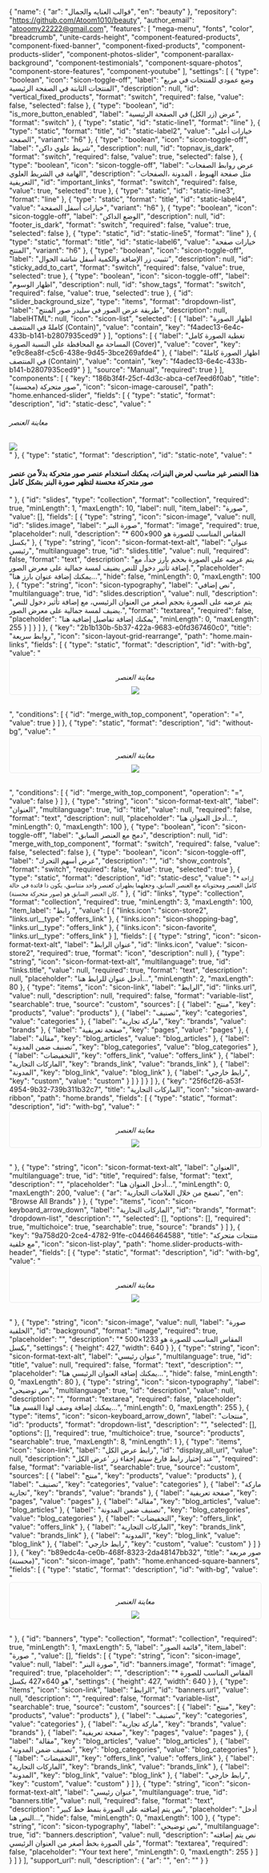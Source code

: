 {
    "name": {
        "ar": "قوالب العنايه والجمال",
        "en": "beauty"
    },
    "repository": "https://github.com/Atoom1010/beauty",
    "author_email": "atooomy22222@gmail.com",
    "features": [
        "mega-menu",
        "fonts",
        "color",
        "breadcrumb",
        "unite-cards-height",
        "component-featured-products",
        "component-fixed-banner",
        "component-fixed-products",
        "component-products-slider",
        "component-photos-slider",
        "component-parallax-background",
        "component-testimonials",
        "component-square-photos",
        "component-store-features",
        "component-youtube"
    ],
    "settings": [
        {
            "type": "boolean",
            "icon": "sicon-toggle-off",
            "label": "وضع عمودي للمنتجات في مربع المنتجات الثابتة في الصفحة الرئيسية",
            "description": null,
            "id": "vertical_fixed_products",
            "format": "switch",
            "required": false,
            "value": false,
            "selected": false
        },
        {
            "type": "boolean",
            "id": "is_more_button_enabled",
            "label": "عرض (زر الكل) في الصفحة الرئيسية",
            "format": "switch"
        },
        {
            "type": "static",
            "id": "static-line1",
            "format": "line"
        },
        {
            "type": "static",
            "format": "title",
            "id": "static-label2",
            "value": "خيارات أعلى الصفحة",
            "variant": "h6"
        },
        {
            "type": "boolean",
            "icon": "sicon-toggle-off",
            "label": "شريط علوي داكن",
            "description": null,
            "id": "topnav_is_dark",
            "format": "switch",
            "required": false,
            "value": true,
            "selected": false
        },
        {
            "type": "boolean",
            "icon": "sicon-toggle-off",
            "label": "عرض روابط الصفحات الهامة في الشريط العلوي",
            "description": "مثل صفحة الهبوط ، المدونة ،الصفحات التعريفية",
            "id": "important_links",
            "format": "switch",
            "required": false,
            "value": true,
            "selected": true
        },
        {
            "type": "static",
            "id": "static-line3",
            "format": "line"
        },
        {
            "type": "static",
            "format": "title",
            "id": "static-label4",
            "value": "خيارات أسفل الصفحة",
            "variant": "h6"
        },
        {
            "type": "boolean",
            "icon": "sicon-toggle-off",
            "label": "الوضع الداكن",
            "description": null,
            "id": "footer_is_dark",
            "format": "switch",
            "required": false,
            "value": true,
            "selected": false
        },
        {
            "type": "static",
            "id": "static-line5",
            "format": "line"
        },
        {
            "type": "static",
            "format": "title",
            "id": "static-label6",
            "value": "خيارات صفحة المنتج",
            "variant": "h6"
        },
        {
            "type": "boolean",
            "icon": "sicon-toggle-off",
            "label": "تثبيت زر الإضافة والكمية أسفل شاشة الجوال",
            "description": null,
            "id": "sticky_add_to_cart",
            "format": "switch",
            "required": false,
            "value": true,
            "selected": true
        },
        {
            "type": "boolean",
            "icon": "sicon-toggle-off",
            "label": "اظهار الوسوم",
            "description": null,
            "id": "show_tags",
            "format": "switch",
            "required": false,
            "value": true,
            "selected": true
        },
        {
            "id": "slider_background_size",
            "type": "items",
            "format": "dropdown-list",
            "label": "طريقة عرض الصور في سليدر صور المنتج",
            "description": null,
            "labelHTML": null,
            "icon": "sicon-list",
            "selected": [
                {
                    "label": "اظهار الصورة كاملةً في المنتصف (Contain)",
                    "value": "contain",
                    "key": "f4adec13-6e4c-433b-b141-b2807935ced9"
                }
            ],
            "options": [
                {
                    "label": "تغطية الصورة كامل المساحة مع المحافظة على النسبة الصورة (Cover)",
                    "value": "cover",
                    "key": "e9c8ea8f-c5c6-438e-9d45-3bce269afde4"
                },
                {
                    "label": "اظهار الصورة كاملةً في المنتصف (Contain)",
                    "value": "contain",
                    "key": "f4adec13-6e4c-433b-b141-b2807935ced9"
                }
            ],
            "source": "Manual",
            "required": true
        }
    ],
    "components": [
        {
            "key": "186b3f4f-25cf-4d3c-abca-cef7eed6f0ab",
            "title": "صور متحركة (محسنة)",
            "icon": "sicon-image-carousel",
            "path": "home.enhanced-slider",
            "fields": [
                {
                    "type": "static",
                    "format": "description",
                    "id": "static-desc",
                    "value": "<div ><h6 >معاينة العنصر</h6><img src='https://cdn.salla.network/images/themes/raed/main-slider.jpg?v=1.1'></div>"
                },
                {
                    "type": "static",
                    "format": "description",
                    "id": "static-note",
                    "value": "<h4 >هذا العنصر غير مناسب لعرض البنرات، يمكنك استخدام عنصر <strong>صور متحركة</strong> بدلاً من عنصر <strong>صور متحركة محسنة</strong> لتظهر صورة البنر بشكل كامل</h4>"
                },
                {
                    "id": "slides",
                    "type": "collection",
                    "format": "collection",
                    "required": true,
                    "minLength": 1,
                    "maxLength": 10,
                    "label": null,
                    "item_label": "صورة",
                    "value": [],
                    "fields": [
                        {
                            "type": "string",
                            "icon": "sicon-image",
                            "value": null,
                            "id": "slides.image",
                            "label": "صورة البنر",
                            "format": "image",
                            "required": true,
                            "placeholder": null,
                            "description": "* المقاس المناسب للصورة هو 900×600 بكسل"
                        },
                        {
                            "type": "string",
                            "icon": "sicon-format-text-alt",
                            "label": "عنوان رئيسي",
                            "multilanguage": true,
                            "id": "slides.title",
                            "value": null,
                            "required": false,
                            "format": "text",
                            "description": "يتم عرضه على الصورة بحجم بارز جداً، مع إضافة تأثير دخول للنص يضيف لمسة جمالية على معرض الصور.",
                            "placeholder": "يمكنك إضافة عنوان بارز هنا...",
                            "hide": false,
                            "minLength": 0,
                            "maxLength": 100
                        },
                        {
                            "type": "string",
                            "icon": "sicon-typography",
                            "label": "نص إضافي",
                            "multilanguage": true,
                            "id": "slides.description",
                            "value": null,
                            "description": "يتم عرضه على الصورة بحجم أصغر من العنوان الرئيسي، مع إضافة تأثير دخول للنص يضيف لمسة جمالية على معرض الصور.",
                            "format": "textarea",
                            "required": false,
                            "placeholder": "يمكنك إضافة تفاصيل إضافية هنا",
                            "minLength": 0,
                            "maxLength": 255
                        }
                    ]
                }
            ]
        },
        {
            "key": "2b1b130b-5b37-422a-9683-e0fd367460c0",
            "title": "روابط سريعة",
            "icon": "sicon-layout-grid-rearrange",
            "path": "home.main-links",
            "fields": [
                {
                    "type": "static",
                    "format": "description",
                    "id": "with-bg",
                    "value": "<div style='padding-top:10px;margin-bottom:30px;border:1px solid #ebebeb;border-radius:5px;text-align:center;overflow:hidden'><h6 style='margin-bottom:10px'>معاينة العنصر</h6><img src='https://cdn.salla.network/images/themes/raed/main-links-with-bg.jpg?v=1.1'></div>",
                    "conditions": [
                        {
                            "id": "merge_with_top_component",
                            "operation": "=",
                            "value": true
                        }
                    ]
                },
                {
                    "type": "static",
                    "format": "description",
                    "id": "without-bg",
                    "value": "<div style='padding-top:10px;margin-bottom:30px;border:1px solid #ebebeb;border-radius:5px;text-align:center;overflow:hidden'><h6 style='margin-bottom:10px'>معاينة العنصر</h6><img src='https://cdn.salla.network/images/themes/raed/main-links.png?v=1.1'></div>",
                    "conditions": [
                        {
                            "id": "merge_with_top_component",
                            "operation": "=",
                            "value": false
                        }
                    ]
                },
                {
                    "type": "string",
                    "icon": "sicon-format-text-alt",
                    "label": "العنوان",
                    "multilanguage": true,
                    "id": "title",
                    "value": null,
                    "required": false,
                    "format": "text",
                    "description": null,
                    "placeholder": "أدخل العنوان هنا...",
                    "minLength": 0,
                    "maxLength": 100
                },
                {
                    "type": "boolean",
                    "icon": "sicon-toggle-off",
                    "label": "دمج مع العنصر السابق",
                    "description": null,
                    "id": "merge_with_top_component",
                    "format": "switch",
                    "required": false,
                    "value": false,
                    "selected": false
                },
                {
                    "type": "boolean",
                    "icon": "sicon-toggle-off",
                    "label": "عرض أسهم التحرك",
                    "description": "",
                    "id": "show_controls",
                    "format": "switch",
                    "required": false,
                    "value": true,
                    "selected": true
                },
                {
                    "type": "static",
                    "format": "description",
                    "id": "static-desc",
                    "value": "<small >* إزاحة كامل العنصر ومحتوياته مع العنصر السابق، وجعلهما يظهران كعنصر واحد متناسق، يكون ذا فائدة في حالة كان العنصر السابق هو (صور متحركة محسنة). </small>"
                },
                {
                    "id": "links",
                    "type": "collection",
                    "format": "collection",
                    "required": true,
                    "minLength": 3,
                    "maxLength": 100,
                    "item_label": "رابط ",
                    "value": [
                        {
                            "links.icon": "sicon-store2",
                            "links.url__type": "offers_link"
                        },
                        {
                            "links.icon": "sicon-shopping-bag",
                            "links.url__type": "offers_link"
                        },
                        {
                            "links.icon": "sicon-favorite",
                            "links.url__type": "offers_link"
                        }
                    ],
                    "fields": [
                        {
                            "type": "string",
                            "icon": "sicon-format-text-alt",
                            "label": "عنوان الرابط",
                            "id": "links.icon",
                            "value": "sicon-store2",
                            "required": true,
                            "format": "icon",
                            "description": null
                        },
                        {
                            "type": "string",
                            "icon": "sicon-format-text-alt",
                            "multilanguage": true,
                            "id": "links.title",
                            "value": null,
                            "required": true,
                            "format": "text",
                            "description": null,
                            "placeholder": "أدخل عنوان للرابط هنا...",
                            "minLength": 2,
                            "maxLength": 80
                        },
                        {
                            "type": "items",
                            "icon": "sicon-link",
                            "label": "الرابط",
                            "id": "links.url",
                            "value": null,
                            "description": null,
                            "required": false,
                            "format": "variable-list",
                            "searchable": true,
                            "source": "custom",
                            "sources": [
                                {
                                    "label": "منتج",
                                    "key": "products",
                                    "value": "products"
                                },
                                {
                                    "label": "تصنيف",
                                    "key": "categories",
                                    "value": "categories"
                                },
                                {
                                    "label": "ماركة تجارية",
                                    "key": "brands",
                                    "value": "brands"
                                },
                                {
                                    "label": "صفحة تعريفية",
                                    "key": "pages",
                                    "value": "pages"
                                },
                                {
                                    "label": "مقالة",
                                    "key": "blog_articles",
                                    "value": "blog_articles"
                                },
                                {
                                    "label": "تصنيف ضمن المدونة",
                                    "key": "blog_categories",
                                    "value": "blog_categories"
                                },
                                {
                                    "label": "التخفيضات",
                                    "key": "offers_link",
                                    "value": "offers_link"
                                },
                                {
                                    "label": "الماركات التجارية",
                                    "key": "brands_link",
                                    "value": "brands_link"
                                },
                                {
                                    "label": "المدونة",
                                    "key": "blog_link",
                                    "value": "blog_link"
                                },
                                {
                                    "label": "رابط خارجي",
                                    "key": "custom",
                                    "value": "custom"
                                }
                            ]
                        }
                    ]
                }
            ]
        },
        {
            "key": "25f6cf26-a53f-4954-9b32-739b311b32c7",
            "title": "الماركات التجارية",
            "icon": "sicon-award-ribbon",
            "path": "home.brands",
            "fields": [
                {
                    "type": "static",
                    "format": "description",
                    "id": "with-bg",
                    "value": "<div style='padding-top:10px;margin-bottom:30px;border:1px solid #ebebeb;border-radius:5px;text-align:center;overflow:hidden'><h6 style='margin-bottom:10px'>معاينة العنصر</h6><img src='https://cdn.salla.network/images/themes/raed/brands.jpg?v=1.1'></div>"
                },
                {
                    "type": "string",
                    "icon": "sicon-format-text-alt",
                    "label": "العنوان",
                    "multilanguage": true,
                    "id": "title",
                    "required": false,
                    "format": "text",
                    "description": "",
                    "placeholder": "أدخل العنوان هنا...",
                    "minLength": 0,
                    "maxLength": 200,
                    "value": {
                        "ar": "تصفح من خلال العلامات التجارية",
                        "en": "Browse All Brands"
                    }
                },
                {
                    "type": "items",
                    "icon": "sicon-keyboard_arrow_down",
                    "label": "الماركات التجارية",
                    "id": "brands",
                    "format": "dropdown-list",
                    "description": "",
                    "selected": [],
                    "options": [],
                    "required": true,
                    "multichoice": true,
                    "searchable": true,
                    "source": "brands"
                }
            ]
        },
        {
            "key": "9a758d20-2ce4-4782-91fe-c04466464588",
            "title": "منتجات متحركة مع خلفية",
            "icon": "sicon-list-play",
            "path": "home.slider-products-with-header",
            "fields": [
                {
                    "type": "static",
                    "format": "description",
                    "id": "with-bg",
                    "value": "<div style='padding-top:10px;margin-bottom:30px;border:1px solid #ebebeb;border-radius:5px;text-align:center;overflow:hidden'><h6 style='margin-bottom:10px'>معاينة العنصر</h6><img src='https://cdn.salla.network/images/themes/raed/product-slider-with-header-bg.jpg?v=1.1'></div>"
                },
                {
                    "type": "string",
                    "icon": "sicon-image",
                    "value": null,
                    "label": "صورة الخلفية",
                    "id": "background",
                    "format": "image",
                    "required": true,
                    "placeholder": "",
                    "description": "* المقاس المناسب للصورة هو 1233×500 بكسل",
                    "settings": {
                        "height": 427,
                        "width": 640
                    }
                },
                {
                    "type": "string",
                    "icon": "sicon-format-text-alt",
                    "label": "عنوان رئيسي",
                    "multilanguage": true,
                    "id": "title",
                    "value": null,
                    "required": false,
                    "format": "text",
                    "description": "",
                    "placeholder": "يمكنك إضافة العنوان الرئيسي هنا...",
                    "hide": false,
                    "minLength": 0,
                    "maxLength": 80
                },
                {
                    "type": "string",
                    "icon": "sicon-typography",
                    "label": "نص توضيحي",
                    "multilanguage": true,
                    "id": "description",
                    "value": null,
                    "description": "",
                    "format": "textarea",
                    "required": false,
                    "placeholder": "يمكنك إضافة وصف لهذا القسم هنا...",
                    "minLength": 0,
                    "maxLength": 255
                },
                {
                    "type": "items",
                    "icon": "sicon-keyboard_arrow_down",
                    "label": "منتجات",
                    "id": "products",
                    "format": "dropdown-list",
                    "description": "",
                    "selected": [],
                    "options": [],
                    "required": true,
                    "multichoice": true,
                    "source": "products",
                    "searchable": true,
                    "maxLength": 8,
                    "minLength": 1
                },
                {
                    "type": "items",
                    "icon": "sicon-link",
                    "label": "رابط عرض الكل",
                    "id": "display_all_url",
                    "value": null,
                    "description": "عند إختيار رابط فارغ سيتم إخفاء زر 'عرض الكل'",
                    "required": false,
                    "format": "variable-list",
                    "searchable": true,
                    "source": "custom",
                    "sources": [
                        {
                            "label": "منتج",
                            "key": "products",
                            "value": "products"
                        },
                        {
                            "label": "تصنيف",
                            "key": "categories",
                            "value": "categories"
                        },
                        {
                            "label": "ماركة تجارية",
                            "key": "brands",
                            "value": "brands"
                        },
                        {
                            "label": "صفحة تعريفية",
                            "key": "pages",
                            "value": "pages"
                        },
                        {
                            "label": "مقالة",
                            "key": "blog_articles",
                            "value": "blog_articles"
                        },
                        {
                            "label": "تصنيف ضمن المدونة",
                            "key": "blog_categories",
                            "value": "blog_categories"
                        },
                        {
                            "label": "التخفيضات",
                            "key": "offers_link",
                            "value": "offers_link"
                        },
                        {
                            "label": "الماركات التجارية",
                            "key": "brands_link",
                            "value": "brands_link"
                        },
                        {
                            "label": "المدونة",
                            "key": "blog_link",
                            "value": "blog_link"
                        },
                        {
                            "label": "رابط خارجي",
                            "key": "custom",
                            "value": "custom"
                        }
                    ]
                }
            ]
        },
        {
            "key": "b89edc4a-ce0b-468f-8323-2da48147bb32",
            "title": "صور مربعة (محسنة)",
            "icon": "sicon-image",
            "path": "home.enhanced-square-banners",
            "fields": [
                {
                    "type": "static",
                    "format": "description",
                    "id": "with-bg",
                    "value": "<div style='padding-top:10px;margin-bottom:30px;border:1px solid #ebebeb;border-radius:5px;text-align:center;overflow:hidden'><h6 style='margin-bottom:10px'>معاينة العنصر</h6><img src='https://cdn.salla.network/images/themes/raed/square-photos.jpg?v=1.1'></div>"
                },
                {
                    "id": "banners",
                    "type": "collection",
                    "format": "collection",
                    "required": true,
                    "minLength": 1,
                    "maxLength": 5,
                    "label": "قائمة الصور",
                    "item_label": "صورة ",
                    "value": [],
                    "fields": [
                        {
                            "type": "string",
                            "icon": "sicon-image",
                            "value": null,
                            "label": "صورة البنر",
                            "id": "banners.image",
                            "format": "image",
                            "required": true,
                            "placeholder": "",
                            "description": "* المقاس المناسب للصورة هو 640×427 بكسل",
                            "settings": {
                                "height": 427,
                                "width": 640
                            }
                        },
                        {
                            "type": "items",
                            "icon": "sicon-link",
                            "label": "الرابط",
                            "id": "banners.url",
                            "value": null,
                            "description": "",
                            "required": false,
                            "format": "variable-list",
                            "searchable": true,
                            "source": "custom",
                            "sources": [
                                {
                                    "label": "منتج",
                                    "key": "products",
                                    "value": "products"
                                },
                                {
                                    "label": "تصنيف",
                                    "key": "categories",
                                    "value": "categories"
                                },
                                {
                                    "label": "ماركة تجارية",
                                    "key": "brands",
                                    "value": "brands"
                                },
                                {
                                    "label": "صفحة تعريفية",
                                    "key": "pages",
                                    "value": "pages"
                                },
                                {
                                    "label": "مقالة",
                                    "key": "blog_articles",
                                    "value": "blog_articles"
                                },
                                {
                                    "label": "تصنيف ضمن المدونة",
                                    "key": "blog_categories",
                                    "value": "blog_categories"
                                },
                                {
                                    "label": "التخفيضات",
                                    "key": "offers_link",
                                    "value": "offers_link"
                                },
                                {
                                    "label": "الماركات التجارية",
                                    "key": "brands_link",
                                    "value": "brands_link"
                                },
                                {
                                    "label": "المدونة",
                                    "key": "blog_link",
                                    "value": "blog_link"
                                },
                                {
                                    "label": "رابط خارجي",
                                    "key": "custom",
                                    "value": "custom"
                                }
                            ]
                        },
                        {
                            "type": "string",
                            "icon": "sicon-format-text-alt",
                            "label": "عنوان رئيسي",
                            "multilanguage": true,
                            "id": "banners.title",
                            "value": null,
                            "required": false,
                            "format": "text",
                            "description": "نص يتم إضافته على الصورة بنمط خط كبير",
                            "placeholder": "أدخل النص هنا...",
                            "hide": false,
                            "minLength": 0,
                            "maxLength": 100
                        },
                        {
                            "type": "string",
                            "icon": "sicon-typography",
                            "label": "نص توضيحي",
                            "multilanguage": true,
                            "id": "banners.description",
                            "value": null,
                            "description": "نص يتم إضافته على الصورة بخط أصغر من العنوان الرئيسي",
                            "format": "textarea",
                            "required": false,
                            "placeholder": "Your text here",
                            "minLength": 0,
                            "maxLength": 255
                        }
                    ]
                }
            ]
        }
    ],
    "support_url": null,
    "description": {
        "ar": "",
        "en": ""
    }
}
